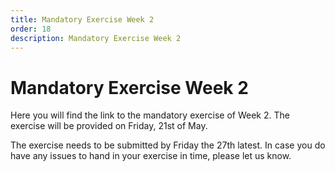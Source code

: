 ```yaml
---
title: Mandatory Exercise Week 2
order: 18
description: Mandatory Exercise Week 2
---
```


# Mandatory Exercise Week 2

Here you will find the link to the mandatory exercise of Week 2. The exercise will be provided on Friday, 21st of May. 

The exercise needs to be submitted by Friday the 27th latest. In case you do have any issues to hand in your exercise in time, please let us know.

